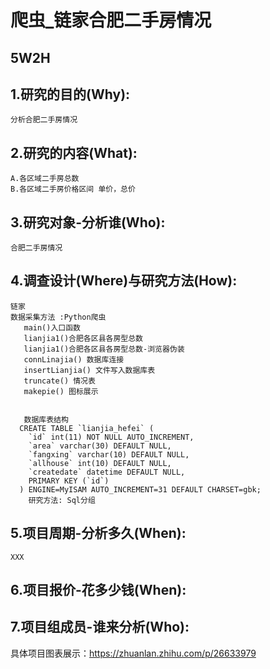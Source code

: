 # 爬虫_链家合肥二手房情况
## 5W2H
## 1.研究的目的(Why):
	分析合肥二手房情况

## 2.研究的内容(What):
	A.各区域二手房总数
	B.各区域二手房价格区间 单价，总价

## 3.研究对象-分析谁(Who):
	合肥二手房情况

## 4.调查设计(Where)与研究方法(How):
	链家
	数据采集方法 :Python爬虫
	   main()入口函数
	   lianjia1()合肥各区县各房型总数
	   lianjia1()合肥各区县各房型总数-浏览器伪装
	   connLinajia() 数据库连接
	   insertLianjia() 文件写入数据库表
	   truncate() 情况表
	   makepie() 图标展示


	   数据库表结构
	  CREATE TABLE `lianjia_hefei` (
	    `id` int(11) NOT NULL AUTO_INCREMENT,
	    `area` varchar(30) DEFAULT NULL,
	    `fangxing` varchar(10) DEFAULT NULL,
	    `allhouse` int(10) DEFAULT NULL,
	    `createdate` datetime DEFAULT NULL,
	    PRIMARY KEY (`id`)
	  ) ENGINE=MyISAM AUTO_INCREMENT=31 DEFAULT CHARSET=gbk;
		研究方法: Sql分组

## 5.项目周期-分析多久(When):
    XXX

## 6.项目报价-花多少钱(When):

## 7.项目组成员-谁来分析(Who):





具体项目图表展示：https://zhuanlan.zhihu.com/p/26633979
